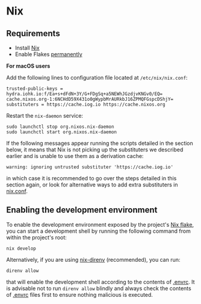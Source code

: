 # Nix

## Requirements

- Install [Nix](https://nixos.org/download.html)
- Enable Flakes [permanently](https://nixos.wiki/wiki/Flakes#Permanent)

**For macOS users**

Add the following lines to configuration file located at `/etc/nix/nix.conf`:

```
trusted-public-keys = hydra.iohk.io:f/Ea+s+dFdN+3Y/G+FDgSq+a5NEWhJGzdjvKNGv0/EQ= cache.nixos.org-1:6NCHdD59X431o0gWypbMrAURkbJ16ZPMQFGspcDShjY=
substituters = https://cache.iog.io https://cache.nixos.org
```

Restart the `nix-daemon` service:

```
sudo launchctl stop org.nixos.nix-daemon
sudo launchctl start org.nixos.nix-daemon
```

If the following messages appear running the scripts detailed in the section
below, it means that Nix is not picking up the substituters we described
earlier and is unable to use them as a derivation cache: 

```
warning: ignoring untrusted substituter 'https://cache.iog.io'
```
in which case
it is recommended to go over the steps detailed in this section again, or look for alternative ways to add extra substituters in [nix.conf](https://nix.dev/manual/nix/2.18/command-ref/conf-file).

## Enabling the development environment

To enable the development environment exposed by the project's [Nix flake](../flake.nix), you can start a development shell by running the following command from within the project's root:

```
nix develop
```

Alternatively, if you are using [nix-direnv](https://github.com/nix-community/nix-direnv) (recommended), you can run:

```
direnv allow
```

that will enable the development shell according to the contents of [.envrc](../.envrc). It is advisable not to run `direnv allow` blindly and always check the contents of [.envrc](../.envrc) files first to ensure nothing malicious is executed.
